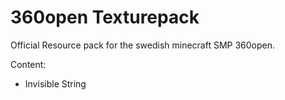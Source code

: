 # 360open Texturepack
Official Resource pack for the swedish minecraft SMP 360open.

Content:
- Invisible String
